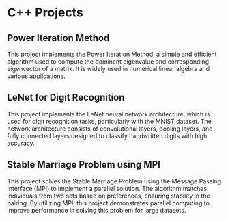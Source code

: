 # C++ Projects

## Power Iteration Method
This project implements the Power Iteration Method, a simple and efficient algorithm used to compute the dominant eigenvalue and corresponding eigenvector of a matrix. It is widely used in numerical linear algebra and various applications.


## LeNet for Digit Recognition
This project implements the LeNet neural network architecture, which is used for digit recognition tasks, particularly with the MNIST dataset. The network architecture consists of convolutional layers, pooling layers, and fully connected layers designed to classify handwritten digits with high accuracy.


## Stable Marriage Problem using MPI
This project solves the Stable Marriage Problem using the Message Passing Interface (MPI) to implement a parallel solution. The algorithm matches individuals from two sets based on preferences, ensuring stability in the pairing. By utilizing MPI, this project demonstrates parallel computing to improve performance in solving this problem for large datasets.
